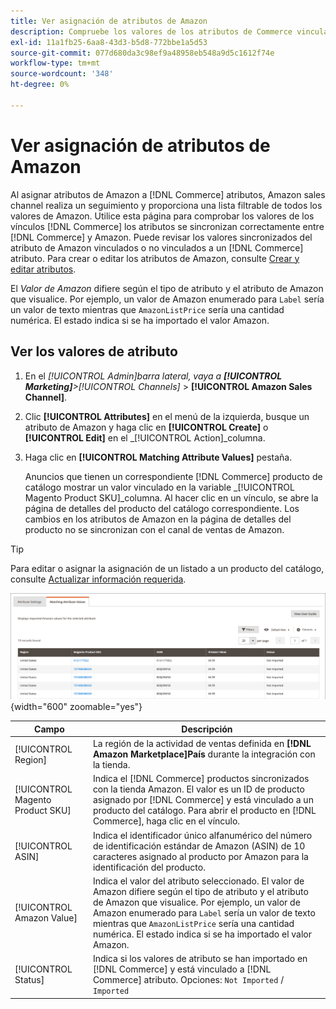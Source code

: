 ```yaml
---
title: Ver asignación de atributos de Amazon
description: Compruebe los valores de los atributos de Commerce vinculados para sincronizar correctamente entre Commerce y Amazon.
exl-id: 11a1fb25-6aa8-43d3-b5d8-772bbe1a5d53
source-git-commit: 077d680da3c98ef9a48958eb548a9d5c1612f74e
workflow-type: tm+mt
source-wordcount: '348'
ht-degree: 0%

---
```


# Ver asignación de atributos de Amazon

Al asignar atributos de Amazon a [!DNL Commerce] atributos, Amazon sales channel realiza un seguimiento y proporciona una lista filtrable de todos los valores de Amazon. Utilice esta página para comprobar los valores de los vínculos [!DNL Commerce] los atributos se sincronizan correctamente entre [!DNL Commerce] y Amazon. Puede revisar los valores sincronizados del atributo de Amazon vinculados o no vinculados a un [!DNL Commerce] atributo. Para crear o editar los atributos de Amazon, consulte [Crear y editar atributos](./creating-attributes.md).

El _Valor de Amazon_ difiere según el tipo de atributo y el atributo de Amazon que visualice. Por ejemplo, un valor de Amazon enumerado para `Label` sería un valor de texto mientras que `AmazonListPrice` sería una cantidad numérica. El estado indica si se ha importado el valor Amazon.

## Ver los valores de atributo

1. En el _[!UICONTROL Admin]_barra lateral, vaya a **[!UICONTROL Marketing]**>_[!UICONTROL Channels]_ > **[!UICONTROL Amazon Sales Channel]**.

1. Clic **[!UICONTROL Attributes]** en el menú de la izquierda, busque un atributo de Amazon y haga clic en **[!UICONTROL Create]** o **[!UICONTROL Edit]** en el _[!UICONTROL Action]_columna.

1. Haga clic en **[!UICONTROL Matching Attribute Values]** pestaña.

   Anuncios que tienen un correspondiente [!DNL Commerce] producto de catálogo mostrar un valor vinculado en la variable _[!UICONTROL Magento Product SKU]_columna. Al hacer clic en un vínculo, se abre la página de detalles del producto del catálogo correspondiente. Los cambios en los atributos de Amazon en la página de detalles del producto no se sincronizan con el canal de ventas de Amazon.

>[!TIP]
>Para editar o asignar la asignación de un listado a un producto del catálogo, consulte [Actualizar información requerida](./amazon-manually-update-incomplete-listing.md).

![Ver valores de atributo](assets/amazon-managing-attribute-values.png){width="600" zoomable="yes"}

| Campo | Descripción |
|--- |--- |
| [!UICONTROL Region] | La región de la actividad de ventas definida en **[!DNL Amazon Marketplace]País** durante la integración con la tienda. |
| [!UICONTROL Magento Product SKU] | Indica el [!DNL Commerce] productos sincronizados con la tienda Amazon. El valor es un ID de producto asignado por [!DNL Commerce] y está vinculado a un producto del catálogo. Para abrir el producto en [!DNL Commerce], haga clic en el vínculo. |
| [!UICONTROL ASIN] | Indica el identificador único alfanumérico del número de identificación estándar de Amazon (ASIN) de 10 caracteres asignado al producto por Amazon para la identificación del producto. |
| [!UICONTROL Amazon Value] | Indica el valor del atributo seleccionado. El valor de Amazon difiere según el tipo de atributo y el atributo de Amazon que visualice. Por ejemplo, un valor de Amazon enumerado para `Label` sería un valor de texto mientras que `AmazonListPrice` sería una cantidad numérica. El estado indica si se ha importado el valor Amazon. |
| [!UICONTROL Status] | Indica si los valores de atributo se han importado en [!DNL Commerce] y está vinculado a [!DNL Commerce] atributo. Opciones: `Not Imported` / `Imported` |
